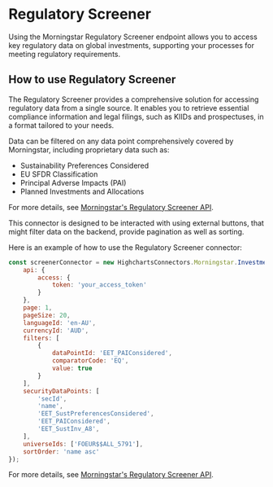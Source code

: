 # Regulatory Screener

Using the Morningstar Regulatory Screener endpoint allows you to access key regulatory data on global investments, supporting your processes for meeting regulatory requirements.

## How to use Regulatory Screener

The Regulatory Screener provides a comprehensive solution for accessing regulatory data from a single source. It enables you to retrieve essential compliance information and legal filings, such as KIIDs and prospectuses, in a format tailored to your needs.

Data can be filtered on any data point comprehensively covered by Morningstar, including proprietary data such as:

 * Sustainability Preferences Considered
 * EU SFDR Classification
 * Principal Adverse Impacts (PAI)
 * Planned Investments and Allocations

For more details, see [Morningstar's Regulatory Screener API].

<!-- Links -->
[Morningstar's Regulatory Screener API]: https://developer.morningstar.com/direct-web-services/documentation/direct-web-services/screener/regulatory-screener

This connector is designed to be interacted with using external buttons, that might filter data on the backend, provide pagination as well as sorting.

Here is an example of how to use the Regulatory Screener connector:

```js
const screenerConnector = new HighchartsConnectors.Morningstar.InvestmentScreenerConnector({
    api: {
        access: {
            token: 'your_access_token'
        }
    },
    page: 1,
    pageSize: 20,
    languageId: 'en-AU',
    currencyId: 'AUD',
    filters: [
        {
            dataPointId: 'EET_PAIConsidered',
            comparatorCode: 'EQ',
            value: true
        }
    ],
    securityDataPoints: [
        'secId',
        'name',
        'EET_SustPreferencesConsidered',
        'EET_PAIConsidered',
        'EET_SustInv_A8',
    ],
    universeIds: ['FOEUR$$ALL_5791'],
    sortOrder: 'name asc'
});
```

For more details, see [Morningstar's Regulatory Screener API].